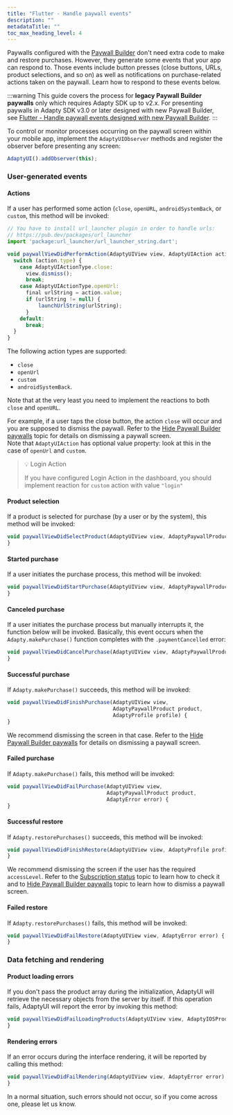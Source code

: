 ```yaml
---
title: "Flutter - Handle paywall events"
description: ""
metadataTitle: ""
toc_max_heading_level: 4
---
```


Paywalls configured with the [Paywall Builder](adapty-paywall-builder-legacy) don't need extra code to make and restore purchases. However, they generate some events that your app can respond to. Those events include button presses (close buttons, URLs, product selections, and so on) as well as notifications on purchase-related actions taken on the paywall. Learn how to respond to these events below.

:::warning
This guide covers the process for **legacy Paywall Builder paywalls** only which requires Adapty SDK up to v2.x. For presenting paywalls in Adapty SDK v3.0 or later designed with new Paywall Builder, see [Flutter - Handle paywall events designed with new Paywall Builder](android-handling-events).
:::

To control or monitor processes occurring on the paywall screen within your mobile app, implement the `AdaptyUIObserver` methods and register the observer before presenting any screen:

```javascript title="Flutter"
AdaptyUI().addObserver(this);
```

### User-generated events

#### Actions

If a user has performed some action (`close`, `openURL`, `androidSystemBack`, or `custom`, this method will be invoked:

```javascript title="Flutter"
// You have to install url_launcher plugin in order to handle urls:
// https://pub.dev/packages/url_launcher
import 'package:url_launcher/url_launcher_string.dart'; 

void paywallViewDidPerformAction(AdaptyUIView view, AdaptyUIAction action) {
  switch (action.type) {
    case AdaptyUIActionType.close:
      view.dismiss();
      break;
    case AdaptyUIActionType.openUrl:
      final urlString = action.value;
      if (urlString != null) {
          launchUrlString(urlString);
      }
    default:
      break;
  }
}
```

The following action types are supported:

- `close`
- `openUrl`
- `custom`
- `androidSystemBack`. 

Note that at the very least you need to implement the reactions to both `close` and `openURL`.

For example, if a user taps the close button, the action `close` will occur and you are supposed to dismiss the paywall. Refer to the [Hide Paywall Builder paywalls](hide-paywall-builder-paywalls) topic for details on dismissing a paywall screen.  
Note that `AdaptyUIAction` has optional value property: look at this in the case of `openUrl` and `custom`.

> 💡 Login Action
> 
> If you have configured Login Action in the dashboard, you should implement reaction for `custom` action with value `"login"`

#### Product selection

If a product is selected for purchase (by a user or by the system), this method will be invoked:

```javascript title="Flutter"
void paywallViewDidSelectProduct(AdaptyUIView view, AdaptyPaywallProduct product) {
}
```

#### Started purchase

If a user initiates the purchase process, this method will be invoked:

```javascript title="Flutter"
void paywallViewDidStartPurchase(AdaptyUIView view, AdaptyPaywallProduct product) {
}
```

#### Canceled purchase

If a user initiates the purchase process but manually interrupts it, the function below will be invoked. Basically, this event occurs when the `Adapty.makePurchase()` function completes with the `.paymentCancelled` error:

```javascript title="Flutter"
void paywallViewDidCancelPurchase(AdaptyUIView view, AdaptyPaywallProduct product) {
}
```

#### Successful purchase

If `Adapty.makePurchase()` succeeds, this method will be invoked:

```javascript title="Flutter"
void paywallViewDidFinishPurchase(AdaptyUIView view, 
                                  AdaptyPaywallProduct product, 
                                  AdaptyProfile profile) {
}
```

We recommend dismissing the screen in that case. Refer to the [Hide Paywall Builder paywalls](hide-paywall-builder-paywalls) for details on dismissing a paywall screen.

#### Failed purchase

If `Adapty.makePurchase()` fails, this method will be invoked:

```javascript title="Flutter"
void paywallViewDidFailPurchase(AdaptyUIView view, 
                                AdaptyPaywallProduct product, 
                                AdaptyError error) {
}
```

#### Successful restore

If `Adapty.restorePurchases()` succeeds, this method will be invoked:

```javascript title="Flutter"
void paywallViewDidFinishRestore(AdaptyUIView view, AdaptyProfile profile) {
}
```

We recommend dismissing the screen if the user has the required `accessLevel`. Refer to the [Subscription status](subscription-status) topic to learn how to check it and to [Hide Paywall Builder paywalls](hide-paywall-builder-paywalls) topic to learn how to dismiss a paywall screen.

#### Failed restore

If `Adapty.restorePurchases()` fails, this method will be invoked:

```javascript title="Flutter"
void paywallViewDidFailRestore(AdaptyUIView view, AdaptyError error) {
}
```

### Data fetching and rendering

#### Product loading errors

If you don't pass the product array during the initialization, AdaptyUI will retrieve the necessary objects from the server by itself. If this operation fails, AdaptyUI will report the error by invoking this method:

```javascript title="Flutter"
void paywallViewDidFailLoadingProducts(AdaptyUIView view, AdaptyIOSProductsFetchPolicy? fetchPolicy, AdaptyError error) {
}
```

#### Rendering errors

If an error occurs during the interface rendering, it will be reported by calling this method:

```javascript title="Flutter"
void paywallViewDidFailRendering(AdaptyUIView view, AdaptyError error) {
}
```

In a normal situation, such errors should not occur, so if you come across one, please let us know.